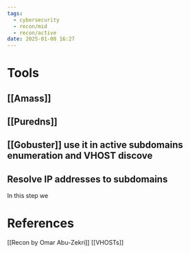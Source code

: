 ```yaml
---
tags:
  - cybersecurity
  - recon/mid
  - recon/active
date: 2025-01-08 16:27
---
```

# Tools
## [[Amass]]
## [[Puredns]]
## [[Gobuster]] use it in active subdomains enumeration and VHOST discove
## Resolve IP addresses to subdomains
In this step we 


# References
[[Recon by Omar Abu-Zekri]]
[[VHOSTs]]
